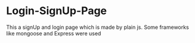 # Login-SignUp-Page
This a signUp and login page which is made by plain js. Some frameworks like mongoose and Express were used
